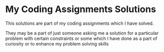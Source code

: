 # My Coding Assignments Solutions 
This solutions are part of my coding assignments which I have solved.

They may be a part of just someone asking me a solution for a particular problem with certain constraints or some which I have done as a part of curiosity or to enhance my problem solving skills 